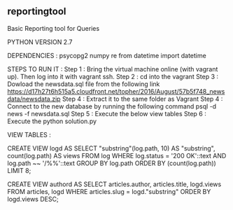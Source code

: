 ## reportingtool
Basic Reporting tool for Queries

PYTHON VERSION 2.7

DEPENDENCIES : 
psycopg2
numpy
re
from datetime import datetime



STEPS TO RUN IT :
Step 1 : Bring the virtual machine online (with vagrant up). Then log into it with vagrant ssh.
Step 2 : cd into the vagrant
Step 3 : Dowload the newsdata.sql file from the following link https://d17h27t6h515a5.cloudfront.net/topher/2016/August/57b5f748_newsdata/newsdata.zip
Step 4 : Extract it to the same folder as Vagrant
Step 4 : Connect to the new database by running the following command psql -d news -f newsdata.sql
Step 5 : Execute the below view tables
Step 6 : Execute the python solution.py




VIEW TABLES : 

CREATE VIEW logd AS SELECT "substring"(log.path, 10) AS "substring",
    count(log.path) AS views
   FROM log
  WHERE log.status = '200 OK'::text AND log.path ~~ '/%%'::text
  GROUP BY log.path
  ORDER BY (count(log.path))
 LIMIT 8;

CREATE VIEW authord AS  SELECT articles.author,
    articles.title,
    logd.views
   FROM articles,
    logd
  WHERE articles.slug = logd."substring"
  ORDER BY logd.views DESC;

